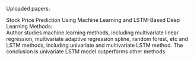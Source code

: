 Uploaded papers:

Stock Price Prediction Using Machine Learning and LSTM-Based Deep Learning Methods:\
Author studies machine learning methods, including multivariate linear regression, multivariate adaptive regression spline, random forest, etc and LSTM methods, including univariate and multivariate LSTM method. The conclusion is univariate LSTM model outperforms other methods.
